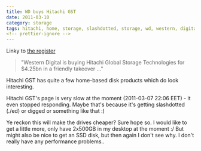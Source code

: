 ```yaml
---
title: WD buys Hitachi GST
date: 2011-03-10
category: storage
tags: hitachi, home, storage, slashdotted, storage, wd, western, digital
<!-- prettier-ignore -->
---
```


Linky to
[the register](http://www.theregister.co.uk/2011/03/07/wd_buys_hitsachi_gst/ "wd buys hitsachi gst on theregister")

> "Western Digital is buying Hitachi Global Storage Technologies for $4.25bn in
> a friendly takeover ..."

Hitachi GST has quite a few home-based disk products which do look interesting.

Hitachi GST's page is very slow at the moment (2011-03-07 22:06 EET) - it even
stopped responding. Maybe that's because it's getting slashdotted (./ed) or
digged or something like that :)

Ye reckon this will make the drives cheaper? Sure hope so. I would like to get a
little more, only have 2x500GB in my desktop at the moment :/ But might also be
nice to get an SSD disk, but then again I don't see why. I don't really have any
performance problems..
